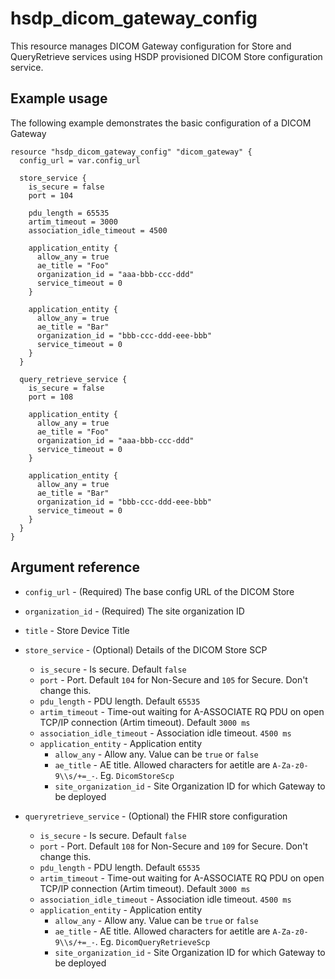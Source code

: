 # hsdp_dicom_gateway_config

This resource manages DICOM Gateway configuration for Store and QueryRetrieve services using HSDP provisioned DICOM Store configuration service.

## Example usage

The following example demonstrates the basic configuration of a DICOM Gateway

```hcl
resource "hsdp_dicom_gateway_config" "dicom_gateway" {
  config_url = var.config_url
  
  store_service {
    is_secure = false
    port = 104
    
    pdu_length = 65535
    artim_timeout = 3000
    association_idle_timeout = 4500
    
    application_entity {
      allow_any = true
      ae_title = "Foo"
      organization_id = "aaa-bbb-ccc-ddd"
      service_timeout = 0
    }

    application_entity {
      allow_any = true
      ae_title = "Bar"
      organization_id = "bbb-ccc-ddd-eee-bbb"
      service_timeout = 0
    }
  }

  query_retrieve_service {
    is_secure = false
    port = 108
    
    application_entity {
      allow_any = true
      ae_title = "Foo"
      organization_id = "aaa-bbb-ccc-ddd"
      service_timeout = 0
    }

    application_entity {
      allow_any = true
      ae_title = "Bar"
      organization_id = "bbb-ccc-ddd-eee-bbb"
      service_timeout = 0
    }
  }
}
```

## Argument reference

* `config_url` - (Required) The base config URL of the DICOM Store
* `organization_id` - (Required) The site organization ID
* `title` - Store Device Title
* `store_service` - (Optional) Details of the DICOM Store SCP
  * `is_secure` - Is secure. Default `false`
  * `port` - Port. Default `104` for Non-Secure and `105` for Secure. Don't change this.
  * `pdu_length` - PDU length. Default `65535`
  * `artim_timeout` - Time-out waiting for A-ASSOCIATE RQ PDU on open TCP/IP connection (Artim timeout). Default `3000 ms`
  * `association_idle_timeout` - Association idle timeout. `4500 ms`
  * `application_entity` - Application entity
    * `allow_any` - Allow any. Value can be `true` or `false`
    * `ae_title` - AE title. Allowed characters for aetitle are `A-Za-z0-9\\s/+=_-`. Eg. `DicomStoreScp`
    * `site_organization_id` - Site Organization ID for which Gateway to be deployed

* `queryretrieve_service` - (Optional) the FHIR store configuration
  * `is_secure` - Is secure. Default `false`
  * `port` - Port. Default `108` for Non-Secure and `109` for Secure. Don't change this.
  * `pdu_length` - PDU length. Default `65535`
  * `artim_timeout` - Time-out waiting for A-ASSOCIATE RQ PDU on open TCP/IP connection (Artim timeout). Default `3000 ms`
  * `association_idle_timeout` - Association idle timeout. `4500 ms`
  * `application_entity` - Application entity
    * `allow_any` - Allow any. Value can be `true` or `false`
    * `ae_title` - AE title. Allowed characters for aetitle are `A-Za-z0-9\\s/+=_-`. Eg. `DicomQueryRetrieveScp`
    * `site_organization_id` - Site Organization ID for which Gateway to be deployed
